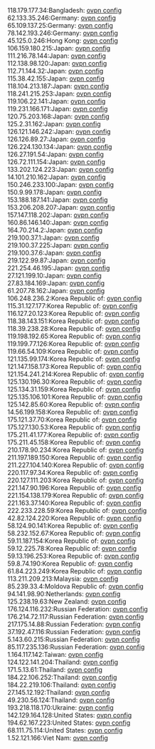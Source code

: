 118.179.177.34:Bangladesh: [ovpn config](vpn/118_179_177_34.ovpn)  
62.133.35.246:Germany: [ovpn config](vpn/62_133_35_246.ovpn)  
65.109.137.25:Germany: [ovpn config](vpn/65_109_137_25.ovpn)  
78.142.193.246:Germany: [ovpn config](vpn/78_142_193_246.ovpn)  
45.125.0.246:Hong Kong: [ovpn config](vpn/45_125_0_246.ovpn)  
106.159.180.215:Japan: [ovpn config](vpn/106_159_180_215.ovpn)  
111.216.78.144:Japan: [ovpn config](vpn/111_216_78_144.ovpn)  
112.138.98.120:Japan: [ovpn config](vpn/112_138_98_120.ovpn)  
112.71.144.32:Japan: [ovpn config](vpn/112_71_144_32.ovpn)  
115.38.42.155:Japan: [ovpn config](vpn/115_38_42_155.ovpn)  
118.104.213.187:Japan: [ovpn config](vpn/118_104_213_187.ovpn)  
118.241.215.253:Japan: [ovpn config](vpn/118_241_215_253.ovpn)  
119.106.22.141:Japan: [ovpn config](vpn/119_106_22_141.ovpn)  
119.231.166.171:Japan: [ovpn config](vpn/119_231_166_171.ovpn)  
120.75.203.168:Japan: [ovpn config](vpn/120_75_203_168.ovpn)  
125.2.31.162:Japan: [ovpn config](vpn/125_2_31_162.ovpn)  
126.121.146.242:Japan: [ovpn config](vpn/126_121_146_242.ovpn)  
126.126.89.27:Japan: [ovpn config](vpn/126_126_89_27.ovpn)  
126.224.130.134:Japan: [ovpn config](vpn/126_224_130_134.ovpn)  
126.27.191.54:Japan: [ovpn config](vpn/126_27_191_54.ovpn)  
126.72.111.154:Japan: [ovpn config](vpn/126_72_111_154.ovpn)  
133.202.124.223:Japan: [ovpn config](vpn/133_202_124_223.ovpn)  
14.101.210.162:Japan: [ovpn config](vpn/14_101_210_162.ovpn)  
150.246.233.100:Japan: [ovpn config](vpn/150_246_233_100.ovpn)  
150.9.99.178:Japan: [ovpn config](vpn/150_9_99_178.ovpn)  
153.188.187.141:Japan: [ovpn config](vpn/153_188_187_141.ovpn)  
153.206.208.207:Japan: [ovpn config](vpn/153_206_208_207.ovpn)  
157.147.118.202:Japan: [ovpn config](vpn/157_147_118_202.ovpn)  
160.86.146.140:Japan: [ovpn config](vpn/160_86_146_140.ovpn)  
164.70.214.2:Japan: [ovpn config](vpn/164_70_214_2.ovpn)  
219.100.37.1:Japan: [ovpn config](vpn/219_100_37_1.ovpn)  
219.100.37.225:Japan: [ovpn config](vpn/219_100_37_225.ovpn)  
219.100.37.6:Japan: [ovpn config](vpn/219_100_37_6.ovpn)  
219.122.99.87:Japan: [ovpn config](vpn/219_122_99_87.ovpn)  
221.254.46.195:Japan: [ovpn config](vpn/221_254_46_195.ovpn)  
27.121.199.10:Japan: [ovpn config](vpn/27_121_199_10.ovpn)  
27.83.184.169:Japan: [ovpn config](vpn/27_83_184_169.ovpn)  
61.207.78.162:Japan: [ovpn config](vpn/61_207_78_162.ovpn)  
106.248.236.2:Korea Republic of: [ovpn config](vpn/106_248_236_2.ovpn)  
115.31.127.177:Korea Republic of: [ovpn config](vpn/115_31_127_177.ovpn)  
116.127.20.123:Korea Republic of: [ovpn config](vpn/116_127_20_123.ovpn)  
118.38.143.151:Korea Republic of: [ovpn config](vpn/118_38_143_151.ovpn)  
118.39.238.28:Korea Republic of: [ovpn config](vpn/118_39_238_28.ovpn)  
119.198.192.65:Korea Republic of: [ovpn config](vpn/119_198_192_65.ovpn)  
119.199.77.126:Korea Republic of: [ovpn config](vpn/119_199_77_126.ovpn)  
119.66.54.109:Korea Republic of: [ovpn config](vpn/119_66_54_109.ovpn)  
121.135.99.174:Korea Republic of: [ovpn config](vpn/121_135_99_174.ovpn)  
121.147.158.173:Korea Republic of: [ovpn config](vpn/121_147_158_173.ovpn)  
121.154.241.214:Korea Republic of: [ovpn config](vpn/121_154_241_214.ovpn)  
125.130.196.30:Korea Republic of: [ovpn config](vpn/125_130_196_30.ovpn)  
125.134.31.159:Korea Republic of: [ovpn config](vpn/125_134_31_159.ovpn)  
125.135.106.101:Korea Republic of: [ovpn config](vpn/125_135_106_101.ovpn)  
125.142.85.60:Korea Republic of: [ovpn config](vpn/125_142_85_60.ovpn)  
14.56.199.158:Korea Republic of: [ovpn config](vpn/14_56_199_158.ovpn)  
175.121.37.70:Korea Republic of: [ovpn config](vpn/175_121_37_70.ovpn)  
175.127.130.53:Korea Republic of: [ovpn config](vpn/175_127_130_53.ovpn)  
175.211.41.177:Korea Republic of: [ovpn config](vpn/175_211_41_177.ovpn)  
175.211.45.158:Korea Republic of: [ovpn config](vpn/175_211_45_158.ovpn)  
210.178.90.234:Korea Republic of: [ovpn config](vpn/210_178_90_234.ovpn)  
211.197.189.150:Korea Republic of: [ovpn config](vpn/211_197_189_150.ovpn)  
211.227.104.140:Korea Republic of: [ovpn config](vpn/211_227_104_140.ovpn)  
220.117.97.34:Korea Republic of: [ovpn config](vpn/220_117_97_34.ovpn)  
220.127.111.203:Korea Republic of: [ovpn config](vpn/220_127_111_203.ovpn)  
221.147.90.196:Korea Republic of: [ovpn config](vpn/221_147_90_196.ovpn)  
221.154.138.179:Korea Republic of: [ovpn config](vpn/221_154_138_179.ovpn)  
221.163.37.140:Korea Republic of: [ovpn config](vpn/221_163_37_140.ovpn)  
222.233.228.59:Korea Republic of: [ovpn config](vpn/222_233_228_59.ovpn)  
42.82.124.220:Korea Republic of: [ovpn config](vpn/42_82_124_220.ovpn)  
58.124.90.141:Korea Republic of: [ovpn config](vpn/58_124_90_141.ovpn)  
58.232.152.67:Korea Republic of: [ovpn config](vpn/58_232_152_67.ovpn)  
59.11.187.154:Korea Republic of: [ovpn config](vpn/59_11_187_154.ovpn)  
59.12.225.78:Korea Republic of: [ovpn config](vpn/59_12_225_78.ovpn)  
59.13.196.253:Korea Republic of: [ovpn config](vpn/59_13_196_253.ovpn)  
59.8.74.190:Korea Republic of: [ovpn config](vpn/59_8_74_190.ovpn)  
61.84.223.249:Korea Republic of: [ovpn config](vpn/61_84_223_249.ovpn)  
113.211.209.213:Malaysia: [ovpn config](vpn/113_211_209_213.ovpn)  
85.239.33.4:Moldova Republic of: [ovpn config](vpn/85_239_33_4.ovpn)  
94.141.98.90:Netherlands: [ovpn config](vpn/94_141_98_90.ovpn)  
125.238.19.63:New Zealand: [ovpn config](vpn/125_238_19_63.ovpn)  
176.124.116.232:Russian Federation: [ovpn config](vpn/176_124_116_232.ovpn)  
176.214.72.117:Russian Federation: [ovpn config](vpn/176_214_72_117.ovpn)  
217.175.14.88:Russian Federation: [ovpn config](vpn/217_175_14_88.ovpn)  
37.192.47.116:Russian Federation: [ovpn config](vpn/37_192_47_116.ovpn)  
5.143.60.215:Russian Federation: [ovpn config](vpn/5_143_60_215.ovpn)  
85.117.235.136:Russian Federation: [ovpn config](vpn/85_117_235_136.ovpn)  
1.164.117.142:Taiwan: [ovpn config](vpn/1_164_117_142.ovpn)  
124.122.141.204:Thailand: [ovpn config](vpn/124_122_141_204.ovpn)  
171.5.13.61:Thailand: [ovpn config](vpn/171_5_13_61.ovpn)  
184.22.106.252:Thailand: [ovpn config](vpn/184_22_106_252.ovpn)  
184.22.219.106:Thailand: [ovpn config](vpn/184_22_219_106.ovpn)  
27.145.12.192:Thailand: [ovpn config](vpn/27_145_12_192.ovpn)  
49.230.56.124:Thailand: [ovpn config](vpn/49_230_56_124.ovpn)  
193.218.118.170:Ukraine: [ovpn config](vpn/193_218_118_170.ovpn)  
142.129.164.128:United States: [ovpn config](vpn/142_129_164_128.ovpn)  
194.62.167.223:United States: [ovpn config](vpn/194_62_167_223.ovpn)  
68.111.75.114:United States: [ovpn config](vpn/68_111_75_114.ovpn)  
1.52.121.166:Viet Nam: [ovpn config](vpn/1_52_121_166.ovpn)  
